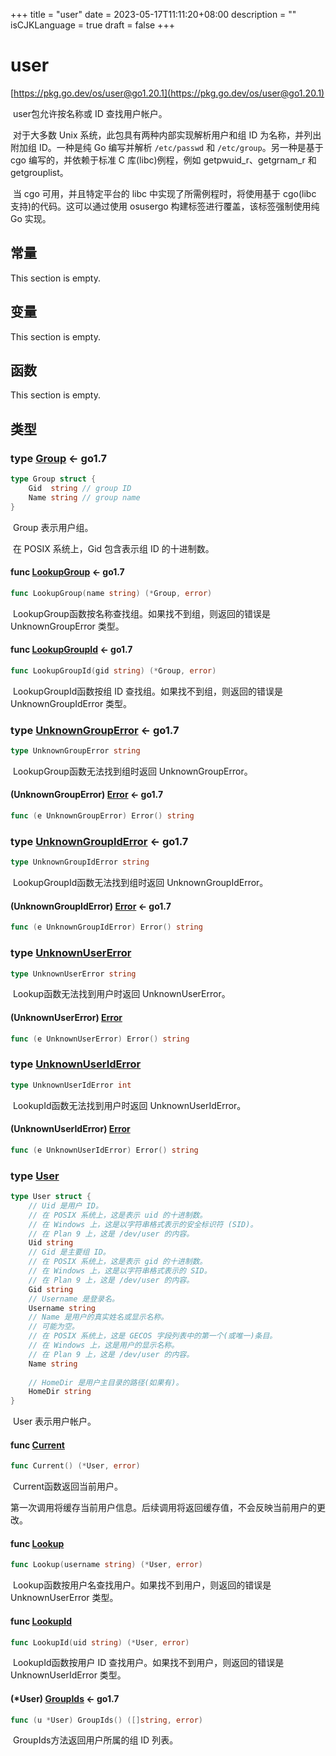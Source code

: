 +++
title = "user"
date = 2023-05-17T11:11:20+08:00
description = ""
isCJKLanguage = true
draft = false
+++
# user

[https://pkg.go.dev/os/user@go1.20.1](https://pkg.go.dev/os/user@go1.20.1)

​	user包允许按名称或 ID 查找用户帐户。

​	对于大多数 Unix 系统，此包具有两种内部实现解析用户和组 ID 为名称，并列出附加组 ID。一种是纯 Go 编写并解析 `/etc/passwd` 和 `/etc/group`。另一种是基于 cgo 编写的，并依赖于标准 C 库(libc)例程，例如 getpwuid_r、getgrnam_r 和 getgrouplist。

​	当 cgo 可用，并且特定平台的 libc 中实现了所需例程时，将使用基于 cgo(libc 支持)的代码。这可以通过使用 osusergo 构建标签进行覆盖，该标签强制使用纯 Go 实现。

## 常量 

This section is empty.

## 变量

This section is empty.

## 函数

This section is empty.

## 类型

### type [Group](https://cs.opensource.google/go/go/+/go1.20.1:src/os/user/user.go;l=61)  <- go1.7

``` go 
type Group struct {
	Gid  string // group ID
	Name string // group name
}
```

​	Group 表示用户组。

​	在 POSIX 系统上，Gid 包含表示组 ID 的十进制数。

#### func [LookupGroup](https://cs.opensource.google/go/go/+/go1.20.1:src/os/user/lookup.go;l=57)  <- go1.7

``` go 
func LookupGroup(name string) (*Group, error)
```

​	LookupGroup函数按名称查找组。如果找不到组，则返回的错误是 UnknownGroupError 类型。

#### func [LookupGroupId](https://cs.opensource.google/go/go/+/go1.20.1:src/os/user/lookup.go;l=63)  <- go1.7

``` go 
func LookupGroupId(gid string) (*Group, error)
```

​	LookupGroupId函数按组 ID 查找组。如果找不到组，则返回的错误是 UnknownGroupIdError 类型。

### type [UnknownGroupError](https://cs.opensource.google/go/go/+/go1.20.1:src/os/user/user.go;l=91)  <- go1.7

``` go 
type UnknownGroupError string
```

​	LookupGroup函数无法找到组时返回 UnknownGroupError。

#### (UnknownGroupError) [Error](https://cs.opensource.google/go/go/+/go1.20.1:src/os/user/user.go;l=93)  <- go1.7

``` go 
func (e UnknownGroupError) Error() string
```

### type [UnknownGroupIdError](https://cs.opensource.google/go/go/+/go1.20.1:src/os/user/user.go;l=83)  <- go1.7

``` go 
type UnknownGroupIdError string
```

​	LookupGroupId函数无法找到组时返回 UnknownGroupIdError。

#### (UnknownGroupIdError) [Error](https://cs.opensource.google/go/go/+/go1.20.1:src/os/user/user.go;l=85)  <- go1.7

``` go 
func (e UnknownGroupIdError) Error() string
```

### type [UnknownUserError](https://cs.opensource.google/go/go/+/go1.20.1:src/os/user/user.go;l=75) 

``` go 
type UnknownUserError string
```

​	Lookup函数无法找到用户时返回 UnknownUserError。

#### (UnknownUserError) [Error](https://cs.opensource.google/go/go/+/go1.20.1:src/os/user/user.go;l=77) 

``` go 
func (e UnknownUserError) Error() string
```

### type [UnknownUserIdError](https://cs.opensource.google/go/go/+/go1.20.1:src/os/user/user.go;l=67) 

``` go 
type UnknownUserIdError int
```

​	LookupId函数无法找到用户时返回 UnknownUserIdError。

#### (UnknownUserIdError) [Error](https://cs.opensource.google/go/go/+/go1.20.1:src/os/user/user.go;l=69) 

``` go 
func (e UnknownUserIdError) Error() string
```

### type [User](https://cs.opensource.google/go/go/+/go1.20.1:src/os/user/user.go;l=34) 

``` go 
type User struct {
	// Uid 是用户 ID。
	// 在 POSIX 系统上，这是表示 uid 的十进制数。
	// 在 Windows 上，这是以字符串格式表示的安全标识符 (SID)。
	// 在 Plan 9 上，这是 /dev/user 的内容。
	Uid string
	// Gid 是主要组 ID。
	// 在 POSIX 系统上，这是表示 gid 的十进制数。
	// 在 Windows 上，这是以字符串格式表示的 SID。
	// 在 Plan 9 上，这是 /dev/user 的内容。
	Gid string
	// Username 是登录名。
	Username string
	// Name 是用户的真实姓名或显示名称。
	// 可能为空。
	// 在 POSIX 系统上，这是 GECOS 字段列表中的第一个(或唯一)条目。
	// 在 Windows 上，这是用户的显示名称。
	// 在 Plan 9 上，这是 /dev/user 的内容。
	Name string
    
	// HomeDir 是用户主目录的路径(如果有)。
    HomeDir string
}
```

​	User 表示用户帐户。

#### func [Current](https://cs.opensource.google/go/go/+/go1.20.1:src/os/user/lookup.go;l=21) 

``` go 
func Current() (*User, error)
```

​	Current函数返回当前用户。

​	第一次调用将缓存当前用户信息。后续调用将返回缓存值，不会反映当前用户的更改。

#### func [Lookup](https://cs.opensource.google/go/go/+/go1.20.1:src/os/user/lookup.go;l=39) 

``` go 
func Lookup(username string) (*User, error)
```

​	Lookup函数按用户名查找用户。如果找不到用户，则返回的错误是 UnknownUserError 类型。

#### func [LookupId](https://cs.opensource.google/go/go/+/go1.20.1:src/os/user/lookup.go;l=48) 

``` go 
func LookupId(uid string) (*User, error)
```

​	LookupId函数按用户 ID 查找用户。如果找不到用户，则返回的错误是 UnknownUserIdError 类型。

#### (*User) [GroupIds](https://cs.opensource.google/go/go/+/go1.20.1:src/os/user/lookup.go;l=68)  <- go1.7

``` go 
func (u *User) GroupIds() ([]string, error)
```

​	GroupIds方法返回用户所属的组 ID 列表。